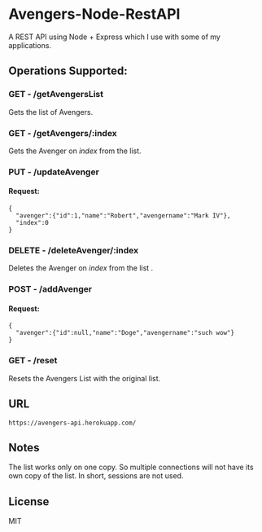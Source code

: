 # Avengers-Node-RestAPI
A REST API using Node + Express which I use with some of my applications.

## Operations Supported:

### GET - /getAvengersList
Gets the list of Avengers.

### GET - /getAvengers/:index
Gets the Avenger on *index* from the list.

### PUT - /updateAvenger
#### Request:
    {
      "avenger":{"id":1,"name":"Robert","avengername":"Mark IV"},
      "index":0
    }

### DELETE - /deleteAvenger/:index
Deletes the Avenger on *index* from the list .

### POST - /addAvenger
#### Request:
    {
      "avenger":{"id":null,"name":"Doge","avengername":"such wow"}
    }

### GET - /reset
Resets the Avengers List with the original list.

## URL
    https://avengers-api.herokuapp.com/

## Notes
The list works only on one copy. So multiple connections will not have its own copy of the list. In short, sessions are not used.

## License
MIT
